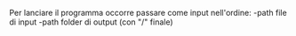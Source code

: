 Per lanciare il programma occorre passare come input nell'ordine:
-path file di input
-path folder di output (con "/" finale)


